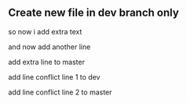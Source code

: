 ## Create new file in dev branch only

so now i add extra text

and now add another line

add extra line to master

add line conflict line 1 to dev

add line conflict line 2 to master
